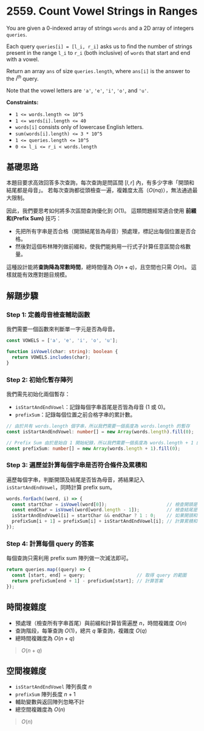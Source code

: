 # 2559. Count Vowel Strings in Ranges

You are given a 0-indexed array of strings `words` and a 2D array of integers `queries`.

Each query `queries[i] = [l_i, r_i]` asks us to find the number of strings present in the range `l_i` to `r_i` (both inclusive) of `words` that start and end with a vowel.

Return an array `ans` of size `queries.length`, where `ans[i]` is the answer to the $i^{th}$ query.

Note that the vowel letters are `'a'`, `'e'`, `'i'`, `'o'`, and `'u'`.

**Constraints:**

- `1 <= words.length <= 10^5`
- `1 <= words[i].length <= 40`
- `words[i]` consists only of lowercase English letters.
- `sum(words[i].length) <= 3 * 10^5`
- `1 <= queries.length <= 10^5`
- `0 <= l_i <= r_i < words.length`

## 基礎思路

本題目要求高效回答多次查詢，每次查詢是問區間 $[l, r]$ 內，有多少字串「開頭和結尾都是母音」。
若每次查詢都從頭檢查一遍，複雜度太高（$O(nq)$），無法通過最大限制。

因此，我們要思考如何將多次區間查詢優化到 $O(1)$。
這類問題經常適合使用 **前綴和(Prefix Sum)** 技巧：

- 先把所有字串是否合格（開頭結尾皆為母音）預處理，標記出每個位置是否合格。
- 然後對這個布林陣列做前綴和，使我們能夠用一行式子計算任意區間合格數量。

這種設計能將**查詢降為常數時間**，總時間僅為 $O(n + q)$，且空間也只需 $O(n)$。
這樣就能有效應對題目規模。

## 解題步驟

### Step 1: 定義母音檢查輔助函數

我們需要一個函數來判斷單一字元是否為母音。

```typescript
const VOWELS = ['a', 'e', 'i', 'o', 'u'];

function isVowel(char: string): boolean {
  return VOWELS.includes(char);
}
```

### Step 2: 初始化暫存陣列

我們需先初始化兩個暫存：

- `isStartAndEndVowel`：記錄每個字串首尾是否皆為母音 (1 或 0)。
- `prefixSum`：記錄每個位置之前合格字串的累計數。

```typescript
// 由於共有 words.length 個字串，所以我們需要一個長度為 words.length 的暫存
const isStartAndEndVowel: number[] = new Array(words.length).fill(0);

// Prefix Sum 由於是始自 1 開始紀錄，所以我們需要一個長度為 words.length + 1 的暫存
const prefixSum: number[] = new Array(words.length + 1).fill(0);
```

### Step 3: 遍歷並計算每個字串是否符合條件及累積和

遍歷每個字串，判斷開頭及結尾是否皆為母音，將結果記入 `isStartAndEndVowel`，同時計算 prefix sum。

```typescript
words.forEach((word, i) => {
  const startChar = isVowel(word[0]);                      // 檢查開頭是否為母音
  const endChar = isVowel(word[word.length - 1]);          // 檢查結尾是否為母音
  isStartAndEndVowel[i] = startChar && endChar ? 1 : 0;    // 如果開頭和結尾都是母音，則為 1，否則為 0
  prefixSum[i + 1] = prefixSum[i] + isStartAndEndVowel[i]; // 計算累積和
});
```

### Step 4: 計算每個 query 的答案

每個查詢只需利用 prefix sum 陣列做一次減法即可。

```typescript
return queries.map((query) => {
  const [start, end] = query;                   // 取得 query 的範圍
  return prefixSum[end + 1] - prefixSum[start]; // 計算答案
});
```

## 時間複雜度

- 預處理（檢查所有字串首尾）與前綴和計算皆需遍歷 $n$，時間複雜度 $O(n)$
- 查詢階段，每筆查詢 $O(1)$，總共 $q$ 筆查詢，複雜度 $O(q)$
- 總時間複雜度為 $O(n + q)$

> $O(n + q)$

## 空間複雜度

- `isStartAndEndVowel` 陣列長度 $n$
- `prefixSum` 陣列長度 $n + 1$
- 輔助變數與返回陣列忽略不計
- 總空間複雜度為 $O(n)$

> $O(n)$
